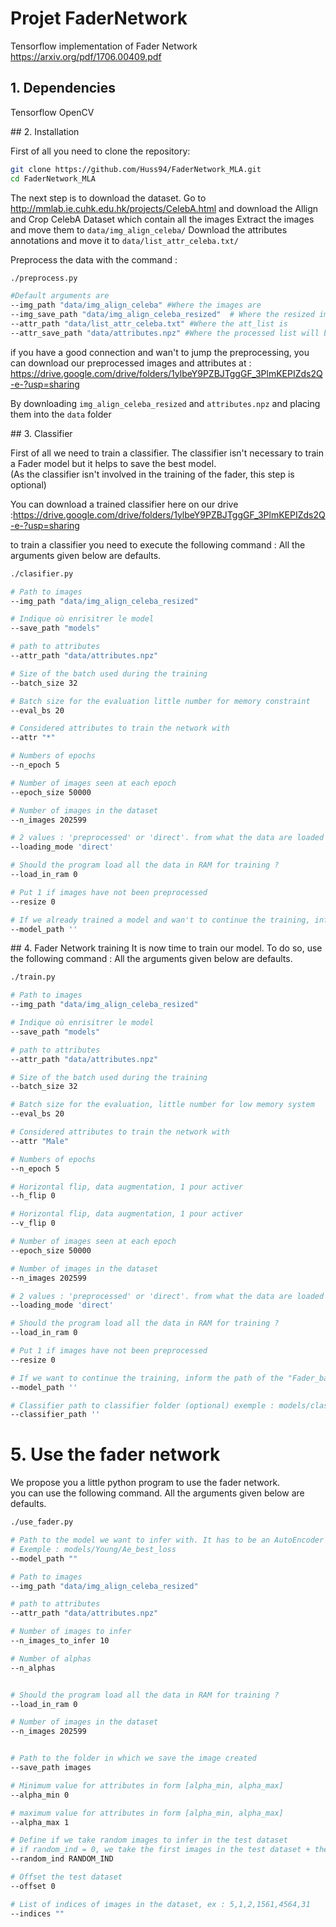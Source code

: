 # Projet FaderNetwork

Tensorflow implementation of Fader Network https://arxiv.org/pdf/1706.00409.pdf

## 1. Dependencies
Tensorflow
OpenCV

## 2. Installation

First of all you need to clone the repository:
```bash
git clone https://github.com/Huss94/FaderNetwork_MLA.git
cd FaderNetwork_MLA
```

The next step is to download the dataset. Go to http://mmlab.ie.cuhk.edu.hk/projects/CelebA.html and download the Allign and Crop CelebA Dataset which contain all the images
Extract the images and move them to `data/img_align_celeba/` 
Download the attributes annotations and move it to `data/list_attr_celeba.txt/` 

Preprocess the data with the command : 
```bash
./preprocess.py

#Default arguments are
--img_path "data/img_align_celeba" #Where the images are
--img_save_path "data/img_align_celeba_resized"  # Where the resized image will be saved
--attr_path "data/list_attr_celeba.txt" #Where the att_list is 
--attr_save_path "data/attributes.npz" #Where the processed list will be saved 
```

if you have a good connection and wan't to jump the preprocessing, you can download our preprocessed images and attributes at :
https://drive.google.com/drive/folders/1ylbeY9PZBJTggGF_3PlmKEPIZds2Q-e-?usp=sharing

By downloading `img_align_celeba_resized` and `attributes.npz` and placing them into the `data` folder


## 3. Classifier

First of all we need to train a classifier. The classifier isn't necessary to train a Fader model but it helps to save the best model.</br>
(As the classifier isn't involved in the training of the fader, this step is optional)

You can download a trained classifier here on our drive :https://drive.google.com/drive/folders/1ylbeY9PZBJTggGF_3PlmKEPIZds2Q-e-?usp=sharing

to train a classifier you need to execute the following command :
All the arguments given below are defaults.


```bash
./clasifier.py

# Path to images
--img_path "data/img_align_celeba_resized" 

# Indique où enrisitrer le model
--save_path "models"

# path to attributes
--attr_path "data/attributes.npz"

# Size of the batch used during the training
--batch_size 32

# Batch size for the evaluation little number for memory constraint
--eval_bs 20 

# Considered attributes to train the network with
--attr "*"

# Numbers of epochs
--n_epoch 5

# Number of images seen at each epoch
--epoch_size 50000

# Number of images in the dataset 
--n_images 202599

# 2 values : 'preprocessed' or 'direct'. from what the data are loaded npz file or direct data
--loading_mode 'direct'

# Should the program load all the data in RAM for training ?
--load_in_ram 0

# Put 1 if images have not been preprocessed
--resize 0

# If we already trained a model and wan't to continue the training, inform the path to the classifier model folder 
--model_path ''
```


## 4. Fader Network training
It is now time to train our model. To do so, use the following command :
All the arguments given below are defaults.

```bash
./train.py

# Path to images
--img_path "data/img_align_celeba_resized" 

# Indique où enrisitrer le model
--save_path "models"

# path to attributes
--attr_path "data/attributes.npz"

# Size of the batch used during the training
--batch_size 32

# Batch size for the evaluation, little number for low memory system
--eval_bs 20 

# Considered attributes to train the network with
--attr "Male"

# Numbers of epochs
--n_epoch 5

# Horizontal flip, data augmentation, 1 pour activer
--h_flip 0

# Horizontal flip, data augmentation, 1 pour activer
--v_flip 0

# Number of images seen at each epoch
--epoch_size 50000

# Number of images in the dataset 
--n_images 202599

# 2 values : 'preprocessed' or 'direct'. from what the data are loaded npz file or direct data
--loading_mode 'direct'

# Should the program load all the data in RAM for training ?
--load_in_ram 0

# Put 1 if images have not been preprocessed
--resize 0

# If we want to continue the training, inform the path of the "Fader_backup" folder
--model_path ''

# Classifier path to classifier folder (optional) exemple : models/classifier
--classifier_path ''
```

# 5. Use the fader network

We propose you a little python program to use the fader network.</br>
you can use the following command.
All the arguments given below are defaults.

```bash
./use_fader.py

# Path to the model we want to infer with. It has to be an AutoEncoder 
# Exemple : models/Young/Ae_best_loss
--model_path ""

# Path to images
--img_path "data/img_align_celeba_resized" 

# path to attributes
--attr_path "data/attributes.npz"

# Number of images to infer
--n_images_to_infer 10

# Number of alphas
--n_alphas


# Should the program load all the data in RAM for training ?
--load_in_ram 0

# Number of images in the dataset
--n_images 202599


# Path to the folder in which we save the image created
--save_path images

# Minimum value for attributes in form [alpha_min, alpha_max]
--alpha_min 0

# maximum value for attributes in form [alpha_min, alpha_max]
--alpha_max 1

# Define if we take random images to infer in the test dataset
# if random_ind = 0, we take the first images in the test dataset + the offset
--random_ind RANDOM_IND

# Offset the test dataset
--offset 0

# List of indices of images in the dataset, ex : 5,1,2,1561,4564,31
--indices ""

```

